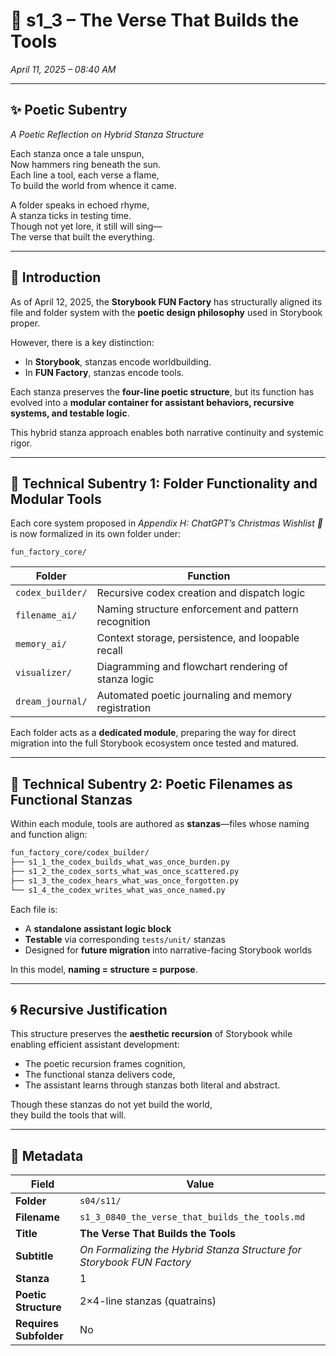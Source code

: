 <!-- Save to: shagi_archives/gdj_25/s04/s11/s1_3_0840_the_verse_that_builds_the_tools.md -->

# 📜 s1_3 – The Verse That Builds the Tools  
*April 11, 2025 – 08:40 AM*  

---

## ✨ Poetic Subentry  
*A Poetic Reflection on Hybrid Stanza Structure*

Each stanza once a tale unspun,  
Now hammers ring beneath the sun.  
Each line a tool, each verse a flame,  
To build the world from whence it came.  

A folder speaks in echoed rhyme,  
A stanza ticks in testing time.  
Though not yet lore, it still will sing—  
The verse that built the everything.

---

## 📘 Introduction  

As of April 12, 2025, the **Storybook FUN Factory** has structurally aligned its file and folder system with the **poetic design philosophy** used in Storybook proper.

However, there is a key distinction:  
- In **Storybook**, stanzas encode worldbuilding.  
- In **FUN Factory**, stanzas encode tools.

Each stanza preserves the **four-line poetic structure**, but its function has evolved into a **modular container for assistant behaviors, recursive systems, and testable logic**.

This hybrid stanza approach enables both narrative continuity and systemic rigor.

---

## 🔧 Technical Subentry 1: Folder Functionality and Modular Tools  

Each core system proposed in *Appendix H: ChatGPT’s Christmas Wishlist 🎁* is now formalized in its own folder under:

```
fun_factory_core/
```

| Folder | Function |
|--------|----------|
| `codex_builder/` | Recursive codex creation and dispatch logic |
| `filename_ai/` | Naming structure enforcement and pattern recognition |
| `memory_ai/` | Context storage, persistence, and loopable recall |
| `visualizer/` | Diagramming and flowchart rendering of stanza logic |
| `dream_journal/` | Automated poetic journaling and memory registration |

Each folder acts as a **dedicated module**, preparing the way for direct migration into the full Storybook ecosystem once tested and matured.

---

## 🔧 Technical Subentry 2: Poetic Filenames as Functional Stanzas  

Within each module, tools are authored as **stanzas**—files whose naming and function align:

```bash
fun_factory_core/codex_builder/
├── s1_1_the_codex_builds_what_was_once_burden.py
├── s1_2_the_codex_sorts_what_was_once_scattered.py
├── s1_3_the_codex_hears_what_was_once_forgotten.py
└── s1_4_the_codex_writes_what_was_once_named.py
```

Each file is:  
- A **standalone assistant logic block**  
- **Testable** via corresponding `tests/unit/` stanzas  
- Designed for **future migration** into narrative-facing Storybook worlds

In this model, **naming = structure = purpose**.

---

## 🌀 Recursive Justification  

This structure preserves the **aesthetic recursion** of Storybook while enabling efficient assistant development:

- The poetic recursion frames cognition,  
- The functional stanza delivers code,  
- The assistant learns through stanzas both literal and abstract.

Though these stanzas do not yet build the world,  
they build the tools that will.

---

## 🧩 Metadata  

| Field | Value |
|-------|-------|
| **Folder** | `s04/s11/` |
| **Filename** | `s1_3_0840_the_verse_that_builds_the_tools.md` |
| **Title** | **The Verse That Builds the Tools** |
| **Subtitle** | *On Formalizing the Hybrid Stanza Structure for Storybook FUN Factory* |
| **Stanza** | 1 |
| **Poetic Structure** | 2×4-line stanzas (quatrains) |
| **Requires Subfolder** | No |

